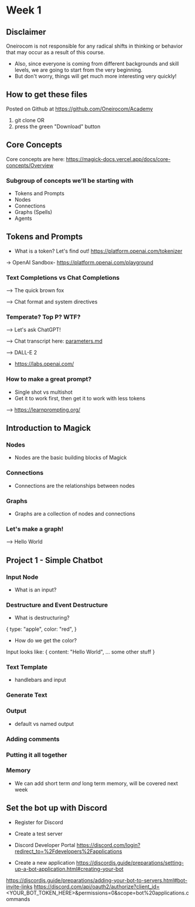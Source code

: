 # Week 1

## Disclaimer
Oneirocom is not responsible for any radical shifts in thinking or behavior that may occur as a result of this course.
- Also, since everyone is coming from different backgrounds and skill levels, we are going to start from the very beginning.
- But don't worry, things will get much more interesting very quickly!

## How to get these files

Posted on Github at https://github.com/Oneirocom/Academy

1. git clone OR
2. press the green "Download" button

## Core Concepts

Core concepts are here: https://magick-docs.vercel.app/docs/core-concepts/Overview

### Subgroup of concepts we'll be starting with

- Tokens and Prompts
- Nodes
- Connections
- Graphs (Spells)
- Agents

## Tokens and Prompts

- What is a token? Let's find out!
https://platform.openai.com/tokenizer

-> OpenAI Sandbox- https://platform.openai.com/playground

### Text Completions vs Chat Completions
--> The quick brown fox

--> Chat format and system directives

### Temperate? Top P? WTF?

--> Let's ask ChatGPT!

--> Chat transcript here: [parameters.md](./parameters.md)

--> DALL-E 2
- https://labs.openai.com/

### How to make a great prompt?

 - Single shot vs multishot
 - Get it to work first, then get it to work with less tokens

 --> https://learnprompting.org/

## Introduction to Magick

### Nodes

- Nodes are the basic building blocks of Magick

### Connections

- Connections are the relationships between nodes

### Graphs

- Graphs are a collection of nodes and connections

### Let's make a graph!
--> Hello World

## Project 1 - Simple Chatbot

### Input Node
- What is an input?

### Destructure and Event Destructure
- What is destructuring?

{
    type: "apple",
    color: "red",
}

- How do we get the color?

Input looks like:
{
    content: "Hello World",
    ... some other stuff
}

### Text Template
 - handlebars and input

### Generate Text

### Output
 - default vs named output

### Adding comments

### Putting it all together

### Memory
 - We can add short term *and* long term memory, will be covered next week

## Set the bot up with Discord

- Register for Discord

- Create a test server

- Discord Developer Portal
https://discord.com/login?redirect_to=%2Fdevelopers%2Fapplications

- Create a new application
https://discordjs.guide/preparations/setting-up-a-bot-application.html#creating-your-bot

https://discordjs.guide/preparations/adding-your-bot-to-servers.html#bot-invite-links
https://discord.com/api/oauth2/authorize?client_id=<YOUR_BOT_TOKEN_HERE>&permissions=0&scope=bot%20applications.commands